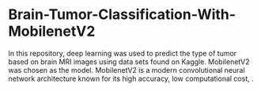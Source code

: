 # Brain-Tumor-Classification-With-MobilenetV2
In this repository, deep learning was used to predict the type of tumor based on brain MRI images using data sets found on Kaggle. MobilenetV2 was chosen as the model. MobilenetV2 is a modern convolutional neural network architecture known for its high accuracy, low computational cost, .
